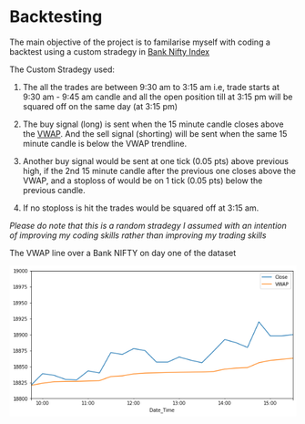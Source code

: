 # Backtesting

The main objective of the project is to familarise myself with coding a backtest using a custom stradegy in [Bank Nifty Index](https://www.niftyindices.com/indices/equity/sectoral-indices/nifty-bank) 


The Custom Stradegy used:

1) The all the trades are between 9:30 am to 3:15 am i.e, trade starts at 9:30 am - 9:45 am candle and all the open position till at 3:15 pm will be squared off on the same day (at 3:15 pm)

2) The buy signal (long) is sent when the 15 minute candle closes above the [VWAP](https://www.investopedia.com/terms/v/vwap.asp). And the sell signal (shorting) will be sent when the same 15 minute candle is below the VWAP trendline.  

3) Another buy signal would be sent at one tick (0.05 pts) above previous high, if the 2nd 15 minute candle after the previous one closes above the VWAP, and a stoploss of would be on 1 tick (0.05 pts) below the previous candle. 

4) If no stoploss is hit the trades would be squared off at 3:15 am. 


*Please do note that this is a random stradegy I assumed with an intention of improving my coding skills rather than improving my trading skills*


The VWAP line over a Bank NIFTY on day one of the dataset 

![image](https://github.com/SanjayShetty01/Backtesting/blob/main/plots/plot1.png)
